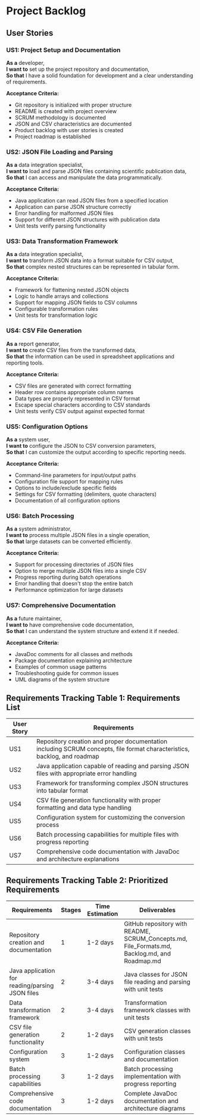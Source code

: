 # Project Backlog

## User Stories

### US1: Project Setup and Documentation
**As a** developer,  
**I want to** set up the project repository and documentation,  
**So that** I have a solid foundation for development and a clear understanding of requirements.

**Acceptance Criteria:**
- Git repository is initialized with proper structure
- README is created with project overview
- SCRUM methodology is documented
- JSON and CSV characteristics are documented
- Product backlog with user stories is created
- Project roadmap is established

### US2: JSON File Loading and Parsing
**As a** data integration specialist,  
**I want to** load and parse JSON files containing scientific publication data,  
**So that** I can access and manipulate the data programmatically.

**Acceptance Criteria:**
- Java application can read JSON files from a specified location
- Application can parse JSON structure correctly
- Error handling for malformed JSON files
- Support for different JSON structures with publication data
- Unit tests verify parsing functionality

### US3: Data Transformation Framework
**As a** data integration specialist,  
**I want to** transform JSON data into a format suitable for CSV output,  
**So that** complex nested structures can be represented in tabular form.

**Acceptance Criteria:**
- Framework for flattening nested JSON objects
- Logic to handle arrays and collections
- Support for mapping JSON fields to CSV columns
- Configurable transformation rules
- Unit tests for transformation logic

### US4: CSV File Generation
**As a** report generator,  
**I want to** create CSV files from the transformed data,  
**So that** the information can be used in spreadsheet applications and reporting tools.

**Acceptance Criteria:**
- CSV files are generated with correct formatting
- Header row contains appropriate column names
- Data types are properly represented in CSV format
- Escape special characters according to CSV standards
- Unit tests verify CSV output against expected format

### US5: Configuration Options
**As a** system user,  
**I want to** configure the JSON to CSV conversion parameters,  
**So that** I can customize the output according to specific reporting needs.

**Acceptance Criteria:**
- Command-line parameters for input/output paths
- Configuration file support for mapping rules
- Options to include/exclude specific fields
- Settings for CSV formatting (delimiters, quote characters)
- Documentation of all configuration options

### US6: Batch Processing
**As a** system administrator,  
**I want to** process multiple JSON files in a single operation,  
**So that** large datasets can be converted efficiently.

**Acceptance Criteria:**
- Support for processing directories of JSON files
- Option to merge multiple JSON files into a single CSV
- Progress reporting during batch operations
- Error handling that doesn't stop the entire batch
- Performance optimization for large datasets

### US7: Comprehensive Documentation
**As a** future maintainer,  
**I want to** have comprehensive code documentation,  
**So that** I can understand the system structure and extend it if needed.

**Acceptance Criteria:**
- JavaDoc comments for all classes and methods
- Package documentation explaining architecture
- Examples of common usage patterns
- Troubleshooting guide for common issues
- UML diagrams of the system structure

## Requirements Tracking Table 1: Requirements List

| User Story | Requirements |
|------------|--------------|
| US1 | Repository creation and proper documentation including SCRUM concepts, file format characteristics, backlog, and roadmap |
| US2 | Java application capable of reading and parsing JSON files with appropriate error handling |
| US3 | Framework for transforming complex JSON structures into tabular format |
| US4 | CSV file generation functionality with proper formatting and data type handling |
| US5 | Configuration system for customizing the conversion process |
| US6 | Batch processing capabilities for multiple files with progress reporting |
| US7 | Comprehensive code documentation with JavaDoc and architecture explanations |

## Requirements Tracking Table 2: Prioritized Requirements

| Requirements | Stages | Time Estimation | Deliverables |
|--------------|--------|-----------------|--------------|
| Repository creation and documentation | 1 | 1-2 days | GitHub repository with README, SCRUM_Concepts.md, File_Formats.md, Backlog.md, and Roadmap.md |
| Java application for reading/parsing JSON files | 2 | 3-4 days | Java classes for JSON file reading and parsing with unit tests |
| Data transformation framework | 2 | 3-4 days | Transformation framework classes with unit tests |
| CSV file generation functionality | 2 | 1-2 days | CSV generation classes with unit tests |
| Configuration system | 3 | 1-2 days | Configuration classes and documentation |
| Batch processing capabilities | 3 | 1-2 days | Batch processing implementation with progress reporting |
| Comprehensive code documentation | 3 | 1-2 days | Complete JavaDoc documentation and architecture diagrams |